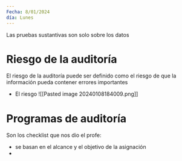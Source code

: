 ```yaml
---
Fecha: 8/01/2024
día: Lunes
---
```

Las pruebas sustantivas son solo sobre los datos

# Riesgo de la auditoría
El riesgo de la auditoría puede ser definido como el riesgo de que la información pueda contener errores importantes

- El riesgo ![[Pasted image 20240108184009.png]]
# Programas de auditoría
Son los checklist que nos dio el profe: 
- se basan en el alcance y el objetivo de la asignación
- 